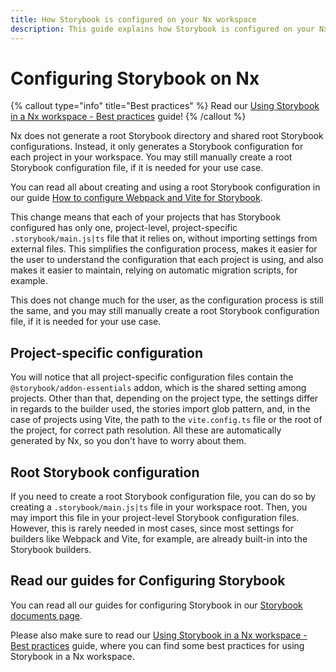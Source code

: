 ```yaml
---
title: How Storybook is configured on your Nx workspace
description: This guide explains how Storybook is configured on your Nx workspace.
---
```


# Configuring Storybook on Nx

{% callout type="info" title="Best practices" %}
Read our [Using Storybook in a Nx workspace - Best practices](/nx-api/storybook/documents/best-practices) guide!
{% /callout %}

Nx does not generate a root Storybook directory and shared root Storybook configurations. Instead, it only generates a Storybook configuration for each project in your workspace. You may still manually create a root Storybook configuration file, if it is needed for your use case.

You can read all about creating and using a root Storybook configuration in our guide [How to configure Webpack and Vite for Storybook](/technologies/test-tools/storybook/recipes/custom-builder-configs).

This change means that each of your projects that has Storybook configured has only one, project-level, project-specific `.storybook/main.js|ts` file that it relies on, without importing settings from external files. This simplifies the configuration process, makes it easier for the user to understand the configuration that each project is using, and also makes it easier to maintain, relying on automatic migration scripts, for example.

This does not change much for the user, as the configuration process is still the same, and you may still manually create a root Storybook configuration file, if it is needed for your use case.

## Project-specific configuration

You will notice that all project-specific configuration files contain the `@storybook/addon-essentials` addon, which is the shared setting among projects. Other than that, depending on the project type, the settings differ in regards to the builder used, the stories import glob pattern, and, in the case of projects using Vite, the path to the `vite.config.ts` file or the root of the project, for correct path resolution.
All these are automatically generated by Nx, so you don't have to worry about them.

## Root Storybook configuration

If you need to create a root Storybook configuration file, you can do so by creating a `.storybook/main.js|ts` file in your workspace root. Then, you may import this file in your project-level Storybook configuration files. However, this is rarely needed in most cases, since most settings for builders like Webpack and Vite, for example, are already built-in into the Storybook builders.

## Read our guides for Configuring Storybook

You can read all our guides for configuring Storybook in our [Storybook documents page](/nx-api/storybook/documents).

Please also make sure to read our [Using Storybook in a Nx workspace - Best practices](/nx-api/storybook/documents/best-practices) guide, where you can find some best practices for using Storybook in a Nx workspace.
